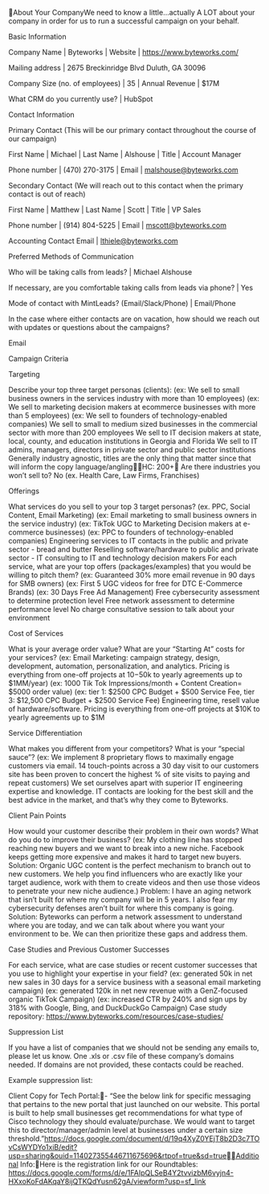About Your CompanyWe need to know a little…actually A LOT about your company in order for us to run a successful campaign on your behalf. 


Basic Information

Company Name
 | Byteworks
 | Website
 | https://www.byteworks.com/

Mailing address
 | 2675 Breckinridge Blvd Duluth, GA 30096

Company Size (no. of employees)
 | 35
 | Annual Revenue
 | $17M

What CRM do you currently use?
 | HubSpot

Contact Information

Primary Contact (This will be our primary contact throughout the course of our campaign)

First Name
 | Michael
 | Last Name
 | Alshouse
 | Title
 | Account Manager

Phone number
 | (470) 270-3175
 | Email
 | malshouse@byteworks.com

Secondary Contact (We will reach out to this contact when the primary contact is out of reach)

First Name
 | Matthew
 | Last Name
 | Scott
 | Title
 | VP Sales

Phone number
 | (914) 804-5225
 | Email
 | mscott@byteworks.com

Accounting Contact Email
 | lthiele@byteworks.com

Preferred Methods of Communication

Who will be taking calls from leads?
 | Michael Alshouse

If necessary, are you comfortable taking calls from leads via phone?
 | Yes

Mode of contact with MintLeads? (Email/Slack/Phone)
 | Email/Phone

In the case where either contacts are on vacation, how should we reach out with updates or questions about the campaigns?

Email


Campaign Criteria

Targeting

Describe your top three target personas (clients): 
 (ex: We sell to small business owners in the services industry with more than 10 employees) 
 (ex: We sell to marketing decision makers at ecommerce businesses with more than 5 employees) 
 (ex: We sell to founders of technology-enabled companies) 
 We sell to small to medium sized businesses in the commercial sector with more than 200 employees
 We sell to IT decision makers at state, local, county, and education institutions in Georgia and Florida
 We sell to IT admins, managers, directors in private sector and public sector institutions
 Generally industry agnostic, titles are the only thing that matter since that will inform the copy language/anglingHC: 200+
 Are there industries you won’t sell to? No
 (ex. Health Care, Law Firms, Franchises)

Offerings

What services do you sell to your top 3 target personas? (ex. PPC, Social Content, Email Marketing) 
 (ex: Email marketing to small business owners in the service industry)
 (ex: TikTok UGC to Marketing Decision makers at e-commerce businesses)
 (ex: PPC to founders of technology-enabled companies)
 Engineering services to IT contacts in the public and private sector - bread and butter 
 Reselling software/hardware to public and private sector - 
 IT consulting to IT and technology decision makers
 For each service, what are your top offers (packages/examples) that you would be willing to pitch them?
 (ex: Guaranteed 30% more email revenue in 90 days for SMB owners)
 (ex: First 5 UGC videos for free for DTC E-Commerce Brands)
 (ex: 30 Days Free Ad Management)
 Free cybersecurity assessment to determine protection level
 Free network assessment to determine performance level
 No charge consultative session to talk about your environment

Cost of Services

What is your average order value? What are your “Starting At” costs for your services?
 (ex: Email Marketing: campaign strategy, design, development, automation, personalization, and analytics. Pricing is everything from one-off projects at $10-$50k to yearly agreements up to $1MM/year)
 (ex: 1000 Tik Tok Impressions/month + Content Creation= $5000 order value)
 (ex: tier 1: $2500 CPC Budget + $500 Service Fee, tier 3: $12,500 CPC Budget + $2500 Service Fee)
 Engineering time, resell value of hardware/software. Pricing is everything from one-off projects at $10K to yearly agreements up to $1M

Service Differentiation

What makes you different from your competitors? What is your “special sauce”?
 (ex: We implement 8 proprietary flows to maximally engage customers via email. 14 touch-points across a 30 day visit to our customers site has been proven to concert the highest % of site visits to paying and repeat customers)
 We set ourselves apart with superior IT engineering expertise and knowledge. IT contacts are looking for the best skill and the best advice in the market, and that’s why they come to Byteworks.

Client Pain Points

How would your customer describe their problem in their own words? What do you do to improve their business?
 (ex: My clothing line has stopped reaching new buyers and we want to break into a new niche. Facebook keeps getting more expensive and makes it hard to target new buyers.
 Solution: Organic UGC content is the perfect mechanism to branch out to new customers. We help you find influencers who are exactly like your target audience, work with them to create videos and then use those videos to penetrate your new niche audience.)
 Problem: I have an aging network that isn’t built for where my company will be in 5 years. I also fear my cybersecurity defenses aren’t built for where this company is going.
 Solution: Byteworks can perform a network assessment to understand where you are today, and we can talk about where you want your environment to be. We can then prioritize these gaps and address them.

Case Studies and Previous Customer Successes

For each service, what are case studies or recent customer successes that you use to highlight your expertise in your field?
 (ex: generated 50k in net new sales in 30 days for a service business with a seasonal email marketing campaign)
 (ex: generated 120k in net new revenue with a GenZ-focused organic TikTok Campaign) 
 (ex: increased CTR by 240% and sign ups by 318% with Google, Bing, and DuckDuckGo Campaign)
 Case study repository: https://www.byteworks.com/resources/case-studies/


Suppression List

If you have a list of companies that we should not be sending any emails to, please let us know. 
 One .xls or .csv file of these company’s domains needed. If domains are not provided, these contacts could be reached.

Example suppression list:


Client Copy for Tech Portal:- “See the below link for specific messaging that pertains to the new portal that just launched on our website. This portal is built to help small businesses get recommendations for what type of Cisco technology they should evaluate/purchase. We would want to target this to director/manager/admin level at businesses under a certain size threshold.”https://docs.google.com/document/d/19q4XyZ0YEjT8b2D3c7TOvCsWYDYo1xiB/edit?usp=sharing&ouid=114027355446711675696&rtpof=true&sd=trueAdditional Info:Here is the registration link for our Roundtables: https://docs.google.com/forms/d/e/1FAIpQLSeB4Y2tvvizbM6vyjn4-HXxoKoFdAKqaY8ijQTKQdYusn62gA/viewform?usp=sf_link
